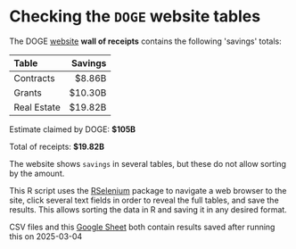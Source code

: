 # Checking the `DOGE` website tables

The DOGE [website](https://doge.gov/savings) **wall of receipts** contains the following 'savings' totals:

| Table              | Savings |
| :----------------- | ------: |
| Contracts       | $8.86B |
| Grants       | $10.30B |
| Real Estate       | $19.82B |

Estimate claimed by DOGE: **$105B**

Total of receipts: **$19.82B**

The website shows `savings` in several tables, but these do not allow sorting by the amount.

This R script uses the [RSelenium](https://cran.r-project.org/web/packages/RSelenium/index.html) package to navigate a web browser to the site, click several text fields in order to reveal the full tables, and save the results. This allows sorting the data in R and saving it in any desired format.

CSV files and this [Google Sheet](https://docs.google.com/spreadsheets/d/13n8s4ZHESFeBTgyeFkol1WWaI_Ax5VvJ1gHuYGWXBow/edit?usp=sharing) both contain results saved after running this on 2025-03-04
